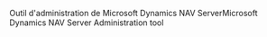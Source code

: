 <span data-ttu-id="e6550-101">Outil d'administration de Microsoft Dynamics NAV Server</span><span class="sxs-lookup"><span data-stu-id="e6550-101">Microsoft Dynamics NAV Server Administration tool</span></span>